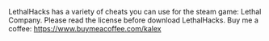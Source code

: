 LethalHacks has a variety of cheats you can use for the steam game: Lethal Company. Please read the license before download LethalHacks.
Buy me a coffee: https://www.buymeacoffee.com/kalex
